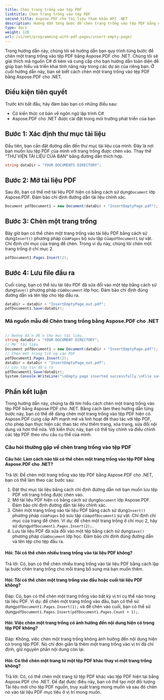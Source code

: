 ```yaml
---
title: Chèn trang trống vào tệp PDF
linktitle: Chèn trang trống vào tệp PDF
second_title: Aspose.PDF cho tài liệu tham khảo API .NET
description: Hướng dẫn từng bước để chèn trang trống vào tệp PDF bằng Aspose.PDF cho .NET. Cá nhân hóa các tập tin PDF của bạn một cách dễ dàng.
type: docs
weight: 120
url: /vi/net/programming-with-pdf-pages/insert-empty-page/
---
```

Trong hướng dẫn này, chúng tôi sẽ hướng dẫn bạn quy trình từng bước để chèn một trang trống vào tệp PDF bằng Aspose.PDF cho .NET. Chúng tôi sẽ giải thích mã nguồn C# đi kèm và cung cấp cho bạn hướng dẫn toàn diện để giúp bạn hiểu và triển khai tính năng này trong các dự án của riêng bạn. Ở cuối hướng dẫn này, bạn sẽ biết cách chèn một trang trống vào tệp PDF bằng Aspose.PDF cho .NET.

## Điều kiện tiên quyết
Trước khi bắt đầu, hãy đảm bảo bạn có những điều sau:

- Có kiến thức cơ bản về ngôn ngữ lập trình C#
- Aspose.PDF cho .NET được cài đặt trong môi trường phát triển của bạn

## Bước 1: Xác định thư mục tài liệu
Đầu tiên, bạn cần đặt đường dẫn đến thư mục tài liệu của mình. Đây là nơi bạn muốn lưu tệp PDF của mình với trang trống được chèn vào. Thay thế "THƯ VIỆN TÀI LIỆU CỦA BẠN" bằng đường dẫn thích hợp.

```csharp
string dataDir = "YOUR DOCUMENTS DIRECTORY";
```

## Bước 2: Mở tài liệu PDF
 Sau đó, bạn có thể mở tài liệu PDF hiện có bằng cách sử dụng`Document` lớp Aspose.PDF. Đảm bảo chỉ định đường dẫn tài liệu chính xác.

```csharp
Document pdfDocument1 = new Document(dataDir + "InsertEmptyPage.pdf");
```

## Bước 3: Chèn một trang trống
 Bây giờ bạn có thể chèn một trang trống vào tài liệu PDF bằng cách sử dụng`Insert()` phương pháp của`Pages` bộ sưu tập của`pdfDocument1` sự vật. Chỉ định chỉ mục của trang để chèn. Trong ví dụ này, chúng tôi chèn một trang trống ở chỉ mục 2.

```csharp
pdfDocument1.Pages.Insert(2);
```

## Bước 4: Lưu file đầu ra
Cuối cùng, bạn có thể lưu tài liệu PDF đã sửa đổi vào một tệp bằng cách sử dụng`Save()` phương pháp của`Document` lớp học. Đảm bảo chỉ định đúng đường dẫn và tên tệp cho tệp đầu ra.

```csharp
dataDir = dataDir + "InsertEmptyPage_out.pdf";
pdfDocument1.Save(dataDir);
```


### Mã nguồn mẫu để Chèn trang trống bằng Aspose.PDF cho .NET 

```csharp

// Đường dẫn đến thư mục tài liệu.
string dataDir = "YOUR DOCUMENT DIRECTORY";
// Mở tài liệu
Document pdfDocument1 = new Document(dataDir + "InsertEmptyPage.pdf");
// Chèn một trang trống vào PDF
pdfDocument1.Pages.Insert(2);
dataDir = dataDir + "InsertEmptyPage_out.pdf";
// Lưu tập tin đầu ra
pdfDocument1.Save(dataDir);
System.Console.WriteLine("\nEmpty page inserted successfully.\nFile saved at " + dataDir);

```

## Phần kết luận
Trong hướng dẫn này, chúng ta đã tìm hiểu cách chèn một trang trống vào tệp PDF bằng Aspose.PDF cho .NET. Bằng cách làm theo hướng dẫn từng bước này, bạn có thể dễ dàng chèn một trang trống vào tệp PDF hiện có. Aspose.PDF cung cấp API mạnh mẽ và linh hoạt để thao tác với tệp PDF, cho phép bạn thực hiện các thao tác như thêm trang, xóa trang, sửa đổi nội dung và hơn thế nữa. Với kiến thức này, bạn có thể tùy chỉnh và điều chỉnh các tệp PDF theo nhu cầu cụ thể của mình.

### Câu hỏi thường gặp về chèn trang trống vào tệp PDF

#### Câu hỏi: Làm cách nào tôi có thể chèn một trang trống vào tệp PDF bằng Aspose.PDF cho .NET?

Trả lời: Để chèn một trang trống vào tệp PDF bằng Aspose.PDF cho .NET, bạn có thể làm theo các bước sau:

1. Đặt thư mục tài liệu bằng cách chỉ định đường dẫn nơi bạn muốn lưu tệp PDF với trang trống được chèn vào.
2.  Mở tài liệu PDF hiện có bằng cách sử dụng`Document` lớp Aspose.PDF. Đảm bảo chỉ định đường dẫn tài liệu chính xác.
3.  Chèn một trang trống vào tài liệu PDF bằng cách sử dụng`Insert()` phương pháp của`Pages` bộ sưu tập của`pdfDocument1` sự vật. Chỉ định chỉ mục của trang để chèn. Ví dụ: để chèn một trang trống ở chỉ mục 2, hãy sử dụng`pdfDocument1.Pages.Insert(2);`.
4.  Lưu tài liệu PDF đã sửa đổi vào một tệp bằng cách sử dụng`Save()` phương pháp của`Document` lớp học. Đảm bảo chỉ định đúng đường dẫn và tên tệp cho tệp đầu ra.

#### Hỏi: Tôi có thể chèn nhiều trang trống vào tài liệu PDF không?

Trả lời: Có, bạn có thể chèn nhiều trang trống vào tài liệu PDF bằng cách lặp lại bước chèn trang trống cho mỗi trang bổ sung mà bạn muốn thêm.

#### Hỏi: Tôi có thể chèn một trang trống vào đầu hoặc cuối tài liệu PDF không?

 Đáp: Có, bạn có thể chèn một trang trống vào bất kỳ vị trí cụ thể nào trong tài liệu PDF. Ví dụ: để chèn một trang trống vào đầu, bạn có thể sử dụng`pdfDocument1.Pages.Insert(1);` và để chèn vào cuối, bạn có thể sử dụng`pdfDocument1.Pages.Insert(pdfDocument1.Pages.Count + 1);`.

#### Hỏi: Việc chèn một trang trống có ảnh hưởng đến nội dung hiện có trong tệp PDF không?

Đáp: Không, việc chèn một trang trống không ảnh hưởng đến nội dung hiện có trong tệp PDF. Nó chỉ đơn giản là thêm một trang trống vào vị trí đã chỉ định, giữ nguyên phần nội dung còn lại.

#### Hỏi: Có thể chèn một trang từ một tệp PDF khác thay vì một trang trống không?

Trả lời: Có, có thể chèn một trang từ tệp PDF khác vào tệp PDF hiện tại bằng Aspose.PDF cho .NET. Để đạt được điều này, bạn có thể tạo một đối tượng Tài liệu mới cho tệp PDF nguồn, truy xuất trang mong muốn và sau đó chèn nó vào tài liệu PDF mục tiêu ở vị trí mong muốn.